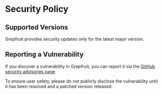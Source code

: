 # Security Policy

## Supported Versions

Grepfruit provides security updates only for the latest major version.

## Reporting a Vulnerability

If you discover a vulnerability in Grepfruit, you can report it via the [GitHub security advisories page](https://github.com/enjaku4/grepfruit/security/advisories)

To ensure user safety, please do not publicly disclose the vulnerability until it has been resolved and a patched version released.
